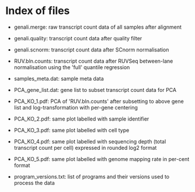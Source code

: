 # Index of files
* genali.merge:
	raw transcript count data of all samples after alignment

* genali.quality:
	transcript count data after quality filter

* genali.scnorm:
	transcript count data after SCnorm normalisation

* RUV.bln.counts:
	transcript count data after RUVSeq between-lane normalisation
	using the 'full' quantile regression

* samples_meta.dat:
	sample meta data

* PCA_gene_list.dat:
	gene list to subset transcript count data for PCA

* PCA_KO_1.pdf:
	PCA of 'RUV.bln.counts' after subsetting to above gene list
	and log-transformation with per-gene centering

* PCA_KO_2.pdf:
	same plot labelled with sample identifier

* PCA_KO_3.pdf:
	same plot labelled with cell type

* PCA_KO_4.pdf:
	same plot labelled with sequencing depth (total transcript count per cell)
	expressed in rounded log2 format

* PCA_KO_5.pdf:
	same plot labelled with genome mapping rate in per-cent format

* program_versions.txt:
	list of programs and their versions used to process the data


